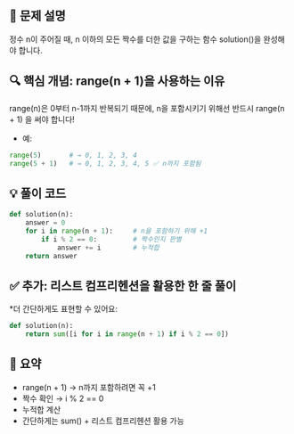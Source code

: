 ## 📌 문제 설명
정수 n이 주어질 때, n 이하의 모든 짝수를 더한 값을 구하는 함수 solution()을 완성해야 합니다.

## 🔍 핵심 개념: range(n + 1)을 사용하는 이유
range(n)은 0부터 n-1까지 반복되기 때문에,
n을 포함시키기 위해선 반드시 range(n + 1) 을 써야 합니다!

* 예:
```python
range(5)       # → 0, 1, 2, 3, 4  
range(5 + 1)   # → 0, 1, 2, 3, 4, 5 ✅ n까지 포함됨
```

## 💡 풀이 코드
```python
def solution(n):
    answer = 0
    for i in range(n + 1):     # n을 포함하기 위해 +1
        if i % 2 == 0:         # 짝수인지 판별
            answer += i        # 누적합
    return answer
```

## ✅ 추가: 리스트 컴프리헨션을 활용한 한 줄 풀이
*더 간단하게도 표현할 수 있어요:
```python
def solution(n):
    return sum([i for i in range(n + 1) if i % 2 == 0])
```

## 🔁 요약
* range(n + 1) → n까지 포함하려면 꼭 +1
* 짝수 확인 → i % 2 == 0
* 누적합 계산
* 간단하게는 sum() + 리스트 컴프리헨션 활용 가능
